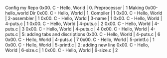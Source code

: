 Config my Repo
0x00. C - Hello, World | 0. Preprocessor | 1
Making 0x00-hello_world Dir
0x00. C - Hello, World | 1. Compiler | 1
0x00. C - Hello, World | 2-assembler | 1
0x00. C - Hello, World | 3-name | 1
0x00. C - Hello, World | 4-puts.c | 1
0x00. C - Hello, World | 4-puts.c | 2
0x00. C - Hello, World | 4-puts.c | 3
0x00. C - Hello, World | 4-puts.c | 4
0x00. C - Hello, World | 4-puts.c | 5: adding tabs and discriptions
0x00. C - Hello, World | 4-puts.c | 6
0x00. C - Hello, World | 4-puts.c | 7
0x00. C - Hello, World | 5-printf.c | 1
0x00. C - Hello, World | 5-printf.c | 2: adding new line
0x00. C - Hello, World | 6-size.c | 1
0x00. C - Hello, World | 6-size.c | 2
